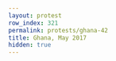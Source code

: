 ```yaml
---
layout: protest
row_index: 321
permalink: protests/ghana-42
title: Ghana, May 2017
hidden: true
---
```

